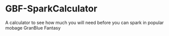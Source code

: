 # GBF-SparkCalculator
A calculator to see how much you will need before you can spark in popular mobage GranBlue Fantasy
